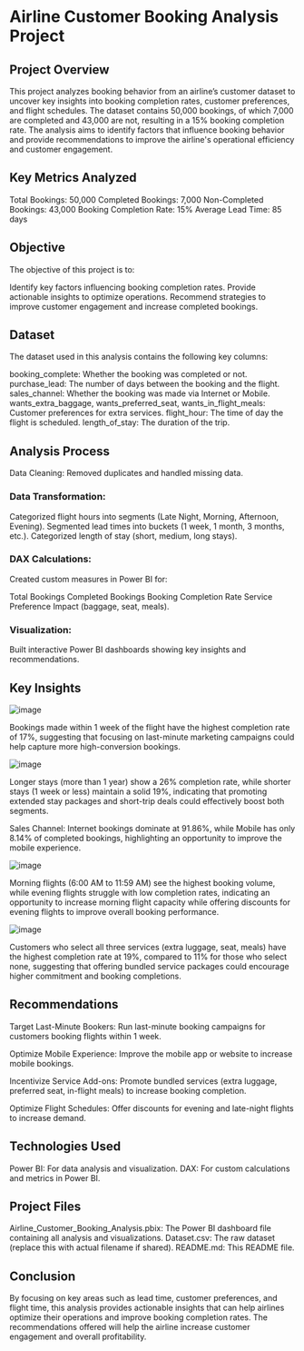 # Airline Customer Booking Analysis Project

## Project Overview

This project analyzes booking behavior from an airline’s customer dataset to uncover key insights into booking completion rates, customer preferences, and flight schedules. The dataset contains 50,000 bookings, of which 7,000 are completed and 43,000 are not, resulting in a 15% booking completion rate. The analysis aims to identify factors that influence booking behavior and provide recommendations to improve the airline's operational efficiency and customer engagement.

## Key Metrics Analyzed

Total Bookings: 50,000
Completed Bookings: 7,000
Non-Completed Bookings: 43,000
Booking Completion Rate: 15%
Average Lead Time: 85 days

## Objective

The objective of this project is to:

Identify key factors influencing booking completion rates.
Provide actionable insights to optimize operations.
Recommend strategies to improve customer engagement and increase completed bookings.

## Dataset

The dataset used in this analysis contains the following key columns:

booking_complete: Whether the booking was completed or not.
purchase_lead: The number of days between the booking and the flight.
sales_channel: Whether the booking was made via Internet or Mobile.
wants_extra_baggage, wants_preferred_seat, wants_in_flight_meals: Customer preferences for extra services.
flight_hour: The time of day the flight is scheduled.
length_of_stay: The duration of the trip.

## Analysis Process

Data Cleaning: Removed duplicates and handled missing data.

### Data Transformation:

Categorized flight hours into segments (Late Night, Morning, Afternoon, Evening).
Segmented lead times into buckets (1 week, 1 month, 3 months, etc.).
Categorized length of stay (short, medium, long stays).

### DAX Calculations: 

Created custom measures in Power BI for:

Total Bookings
Completed Bookings
Booking Completion Rate
Service Preference Impact (baggage, seat, meals).

### Visualization: 

Built interactive Power BI dashboards showing key insights and recommendations.

## Key Insights

![image](https://github.com/user-attachments/assets/bb839980-4b58-4139-a1e9-182bab92120a)

Bookings made within 1 week of the flight have the highest completion rate of 17%, suggesting that focusing on last-minute marketing campaigns could help capture more high-conversion bookings.

![image](https://github.com/user-attachments/assets/94684491-6649-4ce4-ab6d-ad24c20de009)

Longer stays (more than 1 year) show a 26% completion rate, while shorter stays (1 week or less) maintain a solid 19%, indicating that promoting extended stay packages and short-trip deals could effectively boost both segments.

Sales Channel: Internet bookings dominate at 91.86%, while Mobile has only 8.14% of completed bookings, highlighting an opportunity to improve the mobile experience.

![image](https://github.com/user-attachments/assets/0707ec22-103e-4917-8d16-9675fc492135)

Morning flights (6:00 AM to 11:59 AM) see the highest booking volume, while evening flights struggle with low completion rates, indicating an opportunity to increase morning flight capacity while offering discounts for evening flights to improve overall booking performance.

![image](https://github.com/user-attachments/assets/e218a035-0d1d-42fb-a1be-8776c1d3cd67)

Customers who select all three services (extra luggage, seat, meals) have the highest completion rate at 19%, compared to 11% for those who select none, suggesting that offering bundled service packages could encourage higher commitment and booking completions.

## Recommendations

Target Last-Minute Bookers: Run last-minute booking campaigns for customers booking flights within 1 week.

Optimize Mobile Experience: Improve the mobile app or website to increase mobile bookings.

Incentivize Service Add-ons: Promote bundled services (extra luggage, preferred seat, in-flight meals) to increase booking completion.

Optimize Flight Schedules: Offer discounts for evening and late-night flights to increase demand.

## Technologies Used

Power BI: For data analysis and visualization.
DAX: For custom calculations and metrics in Power BI.

## Project Files

Airline_Customer_Booking_Analysis.pbix: The Power BI dashboard file containing all analysis and visualizations.
Dataset.csv: The raw dataset (replace this with actual filename if shared).
README.md: This README file.

## Conclusion

By focusing on key areas such as lead time, customer preferences, and flight time, this analysis provides actionable insights that can help airlines optimize their operations and improve booking completion rates. The recommendations offered will help the airline increase customer engagement and overall profitability.
